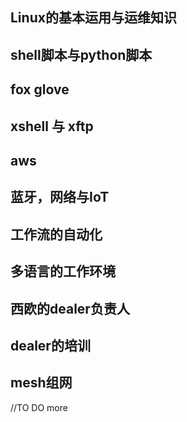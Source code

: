 ## Linux的基本运用与运维知识
## shell脚本与python脚本
## fox glove
## xshell 与 xftp
## aws
## 蓝牙，网络与IoT
## 工作流的自动化
## 多语言的工作环境 
## 西欧的dealer负责人
## dealer的培训
## mesh组网
//TO DO more